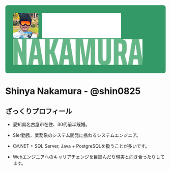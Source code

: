 <div style="background-color: #396; margin-top: 1.5rem; padding: 1.5rem; border-radius: 7.5px 7.5px 7.5px 7.5px / 7.5px 7.5px 7.5px 7.5px;">
  <img src="https://raw.githubusercontent.com/shin0825/shin0825/master/images/photo.jpg" style="margin-right: 0.5rem; border-radius: 7.5px 7.5px 7.5px 7.5px / 7.5px 7.5px 7.5px 7.5px;" height="80px">
  <img src="https://raw.githubusercontent.com/shin0825/shin0825/master/images/shinya.svg" style="margin-right: 0;" height="80px">
  <img src="https://raw.githubusercontent.com/shin0825/shin0825/master/images/nakamura.png" style="margin-left: 0;" height="80">
</div>

# Shinya Nakamura - @shin0825

## ざっくりプロフィール

- 愛知県名古屋市在住、30代前半既婚。

- SIer勤務、業務系のシステム開発に携わるシステムエンジニア。

- C#.NET + SQL Server, Java + PostgreSQLを扱うことが多いです。

- Webエンジニアへのキャリアチェンジを目論んだり現実と向き合ったりしてます。

<!--
**shin0825/shin0825** is a ✨ _special_ ✨ repository because its `README.md` (this file) appears on your GitHub profile.

Here are some ideas to get you started:

- 🔭 I’m currently working on ...
- 🌱 I’m currently learning ...
- 👯 I’m looking to collaborate on ...
- 🤔 I’m looking for help with ...
- 💬 Ask me about ...
- 📫 How to reach me: ...
- 😄 Pronouns: ...
- ⚡ Fun fact: ...
-->
